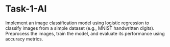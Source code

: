 # Task-1-AI
Implement an image classification model using logistic regression to classify images from a simple dataset (e.g., MNIST handwritten digits). Preprocess the images, train the model, and evaluate its performance using accuracy metrics.
